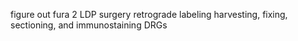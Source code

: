 figure out fura 2
LDP surgery
retrograde labeling
harvesting, fixing, sectioning, and immunostaining DRGs
